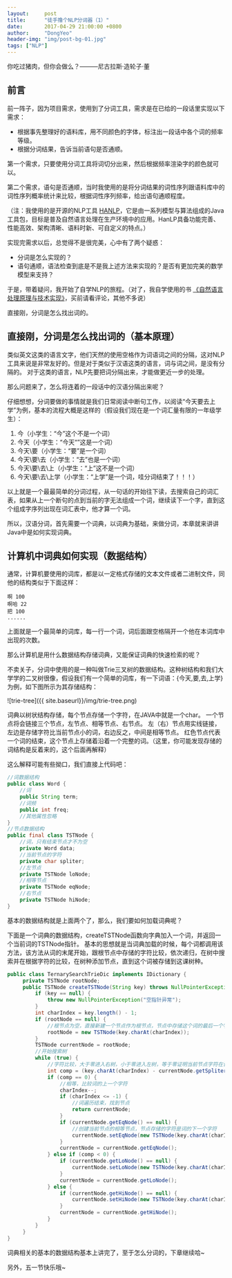 ```yaml
---
layout:     post
title:      "徒手撸个NLP分词器（1）"
date:       2017-04-29 21:00:00 +0800
author:     "DongYeo"
header-img: "img/post-bg-01.jpg"
tags: ["NLP"]
---
```


 你吃过猪肉，但你会做么？———尼古拉斯·造轮子·董

## 前言

前一阵子，因为项目需求，使用到了分词工具，需求是在已给的一段话里实现以下需求：
    
   - 根据事先整理好的语料库，用不同颜色的字体，标注出一段话中各个词的频率等级。
   - 根据分词结果，告诉当前语句是否通顺。
   
第一个需求，只要使用分词工具将词切分出来，然后根据频率渲染字的颜色就可以。

第二个需求，语句是否通顺，当时我使用的是将分词结果的词性序列跟语料库中的词性序列概率统计来比较，根据词性序列频率，给出语句通顺程度。

（注：我使用的是开源的NLP工具 [HANLP](https://github.com/hankcs/HanLP)，它是由一系列模型与算法组成的Java工具包，目标是普及自然语言处理在生产环境中的应用。HanLP具备功能完善、性能高效、架构清晰、语料时新、可自定义的特点。）

实现完需求以后，总觉得不是很完美，心中有了两个疑惑：

- 分词是怎么实现的？
- 语句通顺，语法检查到底是不是我上述方法来实现的？是否有更加完美的数学模型来支持？

于是，带着疑问，我开始了自学NLP的旅程。（对了，我自学使用的书 [《自然语言处理原理与技术实现》](https://www.amazon.cn/%E5%9B%BE%E4%B9%A6/dp/B01G8JOUSO/ref=sr_1_5?ie=UTF8&qid=1493475144&sr=8-5&keywords=%E8%87%AA%E7%84%B6%E8%AF%AD%E8%A8%80%E5%A4%84%E7%90%86)，买前请看评论，其他不多说）

直接刚，分词是怎么找出词的。

## 直接刚，分词是怎么找出词的（基本原理）

类似英文这类的语言文字，他们天然的使用空格作为词语词之间的分隔，这对NLP工具来说是非常友好的。但是对于类似于汉语这类的语言，词与词之间，是没有分隔的。
对于这类的语言，NLP先要把词分隔出来，才能做更近一步的处理。

那么问题来了，怎么将连着的一段话中的汉语分隔出来呢？

仔细想想，分词要做的事情就是我们日常阅读中断句工作，以阅读“今天要去上学”为例，基本的流程大概是这样的（假设我们现在是一个词汇量有限的一年级学生）：

1. 今（小学生：“今”这个不是一个词）
2. 今天（小学生：“今天“”这是一个词）
3. 今天\要（小学生：“要”是一个词）
4. 今天\要\去（小学生：“去”也是一个词）
5. 今天\要\去\上（小学生：“上”这不是一个词）
6. 今天\要\去\上学（小学生：“上学”是一个词，哇分词结束了！！！）

以上就是一个最最简单的分词过程，从一句话的开始往下读，去搜索自己的词汇表，如果从上一个断句的点到当前的字无法组成一个词，继续读下一个字，直到这个组成字序列出现在词汇表中，他才算一个词。

所以，汉语分词，首先需要一个词典，以词典为基础，来做分词，本章就来讲讲Java中是如何实现词典。

## 计算机中词典如何实现（数据结构）

通常，计算机要使用的词库，都是以一定格式存储的文本文件或者二进制文件，同他的结构类似于下面这样：

    啊 100
    啊哈 22
    把 100
    ......
  
上面就是一个最简单的词库，每一行一个词，词后面跟空格隔开一个他在本词库中出现的次数。

那么计算机是用什么数据结构存储词典，又能保证词典的快速检索的呢？

不卖关子，分词中使用的是一种叫做Trie三叉树的数据结构。这种树结构和我们大学学的二叉树很像，假设我们有一个简单的词库，有一下词语：{今天,要,去,上学}为例，如下图所示为其存储结构：

![trie-tree]({{ site.baseurl}}/img/trie-tree.png)

词典以树状结构存储，每个节点存储一个字符，在JAVA中就是一个char。
一个节点将会链接三个节点，左节点、相等节点、右节点。
左（右）节点用实线链接，左边是存储字符比当前节点小的词，右边反之，中间是相等节点。
红色节点代表一个词的结束，这个节点上存储着沿着一个完整的词。（这里，你可能发现存储的词结构是反着来的，这个后面再解释）

这么解释可能有些拗口，我们直接上代码吧：

```java
//词数据结构
public class Word {
    //词
    public String term;
    //词频
    public int freq;
    //其他属性忽略
}
//节点数据结构
public final class TSTNode {
    //词，只有结束节点才不为空
    private Word data;
    //当前节点的字符
    private char spliter;
    //左节点
    private TSTNode loNode;
    //相等节点
    private TSTNode eqNode;
    //右节点
    private TSTNode hiNode;
}
```

基本的数据结构就是上面两个了，那么，我们要如何加载词典呢？

下面是一个词典的数据结构，createTSTNode函数向字典加入一个词，并返回一个当前词的TSTNode指针。
基本的思想就是当词典加载的时候，每个词都调用该方法，该方法从词的末尾开始，跟根节点中存储的字符比较，依次递归，在树中搜索并在根据字符的比较，在树种添加节点，直到这个词被存储到这课树种。

```java
public class TernarySearchTrieDic implements IDictionary {
     private TSTNode rootNode;
     public TSTNode createTSTNode(String key) throws NullPointerException, IllegalArgumentException {
         if (key == null) {
             throw new NullPointerException("空指针异常");
         }
         int charIndex = key.length() - 1;
         if (rootNode == null) {
             //根节点为空，直接新建一个节点作为根节点，节点中存储这个词的最后一个字符
             rootNode = new TSTNode(key.charAt(charIndex));
         }
         TSTNode currentNode = rootNode;
         //开始搜索树
         while (true) {
             //字符比较，大于零进入右树，小于零进入左树，等于零证明当前节点字符在该词的路径上
             int comp = (key.charAt(charIndex) - currentNode.getSpliter());
             if (comp == 0) {
                 //相等，比较词的上一个字符
                 charIndex--;
                 if (charIndex <= -1) {
                     //词遍历结束，找到节点
                     return currentNode;
                 }
                 if (currentNode.getEqNode() == null) {
                     //创建当前节点的相等节点，节点存储的字符是词的下一个字符
                     currentNode.setEqNode(new TSTNode(key.charAt(charIndex)));
                 }
                 currentNode = currentNode.getEqNode();
             } else if (comp < 0) {
                 if (currentNode.getLoNode() == null) {
                     currentNode.setLoNode(new TSTNode(key.charAt(charIndex)));
                 }
                 currentNode = currentNode.getLoNode();
             } else {
                 if (currentNode.getHiNode() == null) {
                     currentNode.setHiNode(new TSTNode(key.charAt(charIndex)));
                 }
                 currentNode = currentNode.getHiNode();
             }
         }
     }   
}
```


词典相关的基本的数据结构基本上讲完了，至于怎么分词的，下章继续哈~

另外，五一节快乐哦~




